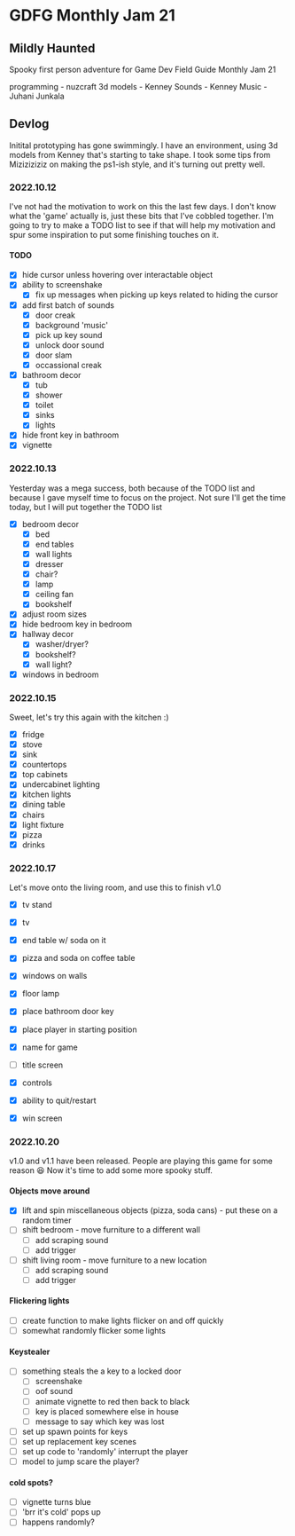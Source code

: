 # GDFG Monthly Jam 21

## Mildly Haunted

Spooky first person adventure for Game Dev Field Guide Monthly Jam 21

programming - nuzcraft
3d models - Kenney
Sounds - Kenney
Music - Juhani Junkala

## Devlog

Initital prototyping has gone swimmingly. I have an environment, using 3d models from Kenney that's starting to take shape. I took some tips from Miziziziziz on making the ps1-ish style, and it's turning out pretty well.

### 2022.10.12

I've not had the motivation to work on this the last few days. I don't know what the 'game' actually is, just these bits that I've cobbled together. I'm going to try to make a TODO list to see if that will help my motivation and spur some inspiration to put some finishing touches on it.

#### TODO

- [x] hide cursor unless hovering over interactable object
- [x] ability to screenshake
  - [x] fix up messages when picking up keys related to hiding the cursor
- [x] add first batch of sounds
  - [x] door creak
  - [x] background 'music'
  - [x] pick up key sound
  - [x] unlock door sound
  - [x] door slam
  - [x] occassional creak
- [x] bathroom decor
  - [x] tub
  - [x] shower
  - [x] toilet
  - [x] sinks
  - [x] lights
- [x] hide front key in bathroom
- [x] vignette

### 2022.10.13

Yesterday was a mega success, both because of the TODO list and because I gave myself time to focus on the project. Not sure I'll get the time today, but I will put together the TODO list

- [x] bedroom decor
  - [x] bed
  - [x] end tables
  - [x] wall lights
  - [x] dresser
  - [x] chair?
  - [x] lamp
  - [x] ceiling fan
  - [x] bookshelf
- [x] adjust room sizes
- [x] hide bedroom key in bedroom
- [x] hallway decor
  - [x] washer/dryer?
  - [x] bookshelf?
  - [x] wall light?
- [x] windows in bedroom

### 2022.10.15

Sweet, let's try this again with the kitchen :)

- [x] fridge
- [x] stove
- [x] sink
- [x] countertops
- [x] top cabinets
- [x] undercabinet lighting
- [x] kitchen lights
- [x] dining table
- [x] chairs
- [x] light fixture
- [x] pizza
- [x] drinks

### 2022.10.17

Let's move onto the living room, and use this to finish v1.0

- [x] tv stand
- [x] tv
- [x] end table w/ soda on it
- [x] pizza and soda on coffee table
- [x] windows on walls
- [x] floor lamp

- [x] place bathroom door key
- [x] place player in starting position
- [x] name for game
- [ ] title screen
- [x] controls
- [x] ability to quit/restart
- [x] win screen

### 2022.10.20

v1.0 and v1.1 have been released. People are playing this game for some reason 😆 Now it's time to add some more spooky stuff.

#### Objects move around

- [x] lift and spin miscellaneous objects (pizza, soda cans) - put these on a random timer
- [ ] shift bedroom - move furniture to a different wall
  - [ ] add scraping sound
  - [ ] add trigger
- [ ] shift living room - move furniture to a new location
  - [ ] add scraping sound
  - [ ] add trigger

#### Flickering lights

- [ ] create function to make lights flicker on and off quickly
- [ ] somewhat randomly flicker some lights

#### Keystealer

- [ ] something steals the a key to a locked door
  - [ ] screenshake
  - [ ] oof sound
  - [ ] animate vignette to red then back to black
  - [ ] key is placed somewhere else in house
  - [ ] message to say which key was lost
- [ ] set up spawn points for keys
- [ ] set up replacement key scenes
- [ ] set up code to 'randomly' interrupt the player
- [ ] model to jump scare the player?

#### cold spots?

- [ ] vignette turns blue
- [ ] 'brr it's cold' pops up
- [ ] happens randomly?
